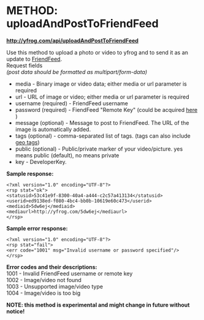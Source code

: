 # METHOD: uploadAndPostToFriendFeed #

**http://yfrog.com/api/uploadAndPostToFriendFeed**

Use this method to upload a photo or video to yfrog and to send it as an update to [FriendFeed](http://FriendFeed.com/).<br />
Request fields<br />
_(post data should be formatted as multipart/form-data)_

  * media - Binary image or video data; either media or url parameter is required
  * url - URL of image or video; either media or url parameter is required
  * username (required) - FriendFeed username
  * password (required) - FiendFeed "Remote Key" (could be acquired [here](https://friendfeed.com/account/api) )
  * message (optional) - Message to post to FriendFeed. The URL of the image is automatically added.
  * tags (optional) - comma-separated list of tags. (tags can also include [geo tags](GeoTags.md))
  * public (optional) - Public/private marker of your video/picture. yes means public (default), no means private
  * key - DeveloperKey.


**Sample response:**

```
<?xml version="1.0" encoding="UTF-8"?>
<rsp stat="ok">
<statusid>53c41e9f-8300-40a4-a444-c2c57a413134</statusid>
<userid>ed9138ed-f080-4bc4-bb0b-10619e60c473</userid>
<mediaid>5dw6ej</mediaid>
<mediaurl>http://yfrog.com/5dw6ej</mediaurl>
</rsp>
```

**Sample error response:**
```
<?xml version="1.0" encoding="UTF-8"?>
<rsp stat="fail">
<err code="1001" msg="Invalid username or password specified"/>
</rsp>
```

**Error codes and their descriptions:**<br />
1001 - Invalid FriendFeed username or remote key<br />
1002 - Image/video not found<br />
1003 - Unsupported image/video type<br />
1004 - Image/video is too big<br />

**NOTE: this method is experimental and might change in future without notice!**